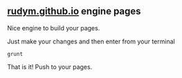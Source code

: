 ## [rudym.github.io](rudym.github.io) engine pages

Nice engine to build your pages.

Just make your changes and then enter from your terminal
```
grunt
```

That is it! Push to your pages.
